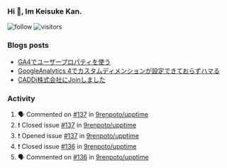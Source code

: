 ### Hi 👋, Im Keisuke Kan.

<!--
**9renpoto/9renpoto** is a ✨ _special_ ✨ repository because its `README.md` (this file) appears on your GitHub profile.

Here are some ideas to get you started:

- 🔭 I’m currently working on ...
- 🌱 I’m currently learning ...
- 👯 I’m looking to collaborate on ...
- 🤔 I’m looking for help with ...
- 💬 Ask me about ...
- 📫 How to reach me: ...
- 😄 Pronouns: ...
- ⚡ Fun fact: ...
-->

![follow](https://img.shields.io/github/followers/9renpoto?label=Follow&style=social)
![visitors](https://komarev.com/ghpvc/?username=9renpoto&label=Profile%20views&color=0e75b6&style=flat)

### Blogs posts

<!-- BLOG-POST-LIST:START -->
- [GA4でユーザープロパティを使う](https://9renpoto.dev/2021/02/21/google-analytics-4-user-properties/)
- [GoogleAnalytics 4でカスタムディメンションが設定できておらずハマる](https://9renpoto.dev/2021/02/13/google-analytics-4/)
- [CADDi株式会社にJoinしました](https://9renpoto.dev/2020/12/05/join/)
<!-- BLOG-POST-LIST:END -->

### Activity

<!--START_SECTION:activity-->
1. 🗣 Commented on [#137](https://github.com/9renpoto/upptime/issues/137) in [9renpoto/upptime](https://github.com/9renpoto/upptime)
2. ❗️ Closed issue [#137](https://github.com/9renpoto/upptime/issues/137) in [9renpoto/upptime](https://github.com/9renpoto/upptime)
3. ❗️ Opened issue [#137](https://github.com/9renpoto/upptime/issues/137) in [9renpoto/upptime](https://github.com/9renpoto/upptime)
4. ❗️ Closed issue [#136](https://github.com/9renpoto/upptime/issues/136) in [9renpoto/upptime](https://github.com/9renpoto/upptime)
5. 🗣 Commented on [#136](https://github.com/9renpoto/upptime/issues/136) in [9renpoto/upptime](https://github.com/9renpoto/upptime)
<!--END_SECTION:activity-->

<!--START_SECTION:waka-->
<!--END_SECTION:waka-->